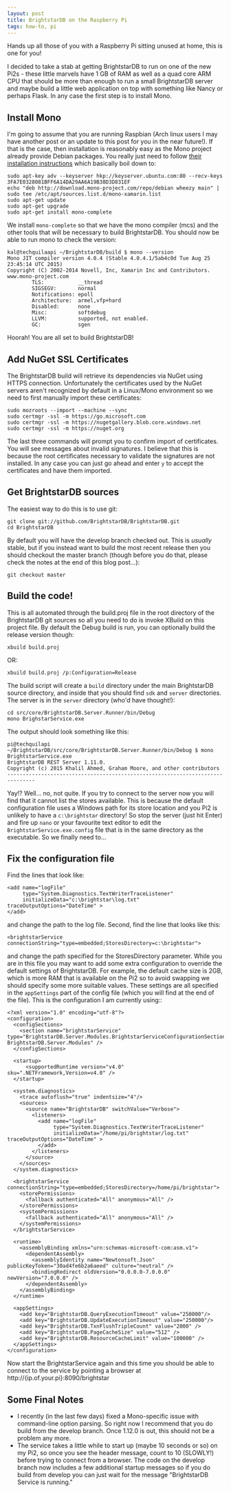```yaml
---
layout: post
title: BrightstarDB on the Raspberry Pi
tags: how-to, pi
---
```


Hands up all those of you with a Raspberry Pi sitting unused at home, this is one for you!

I decided to take a stab at getting BrightstarDB to run on one of the new Pi2s - these little
marvels have 1 GB of RAM as well as a quad core ARM CPU that should be more than enough to 
run a small BrightstarDB server and maybe build a little web application on top with something
like Nancy or perhaps Flask. In any case the first step is to install Mono. 

## Install Mono

I'm going to assume that you are running Raspbian (Arch linux users I may have another post or an
update to this post for you in the near future!). If that is the case, then installation is reasonably
easy as the Mono project already provide Debian packages. You really just need to follow 
[their installation instructions](http://www.mono-project.com/docs/getting-started/install/linux/#debian-ubuntu-and-derivatives)
which basically boil down to:

    sudo apt-key adv --keyserver hkp://keyserver.ubuntu.com:80 --recv-keys 3FA7E0328081BFF6A14DA29AA6A19B38D3D831EF
    echo "deb http://download.mono-project.com/repo/debian wheezy main" | sudo tee /etc/apt/sources.list.d/mono-xamarin.list
    sudo apt-get update
    sudo apt-get upgrade
    sudo apt-get install mono-complete
    
We install ``mono-complete`` so that we have the mono compiler (mcs) and the
other tools that will be necessary to build BrightstarDB. You should now
be able to run mono to check the version:

    kal@techquilaapi ~/BrightstarDB/build $ mono --version
    Mono JIT compiler version 4.0.4 (Stable 4.0.4.1/5ab4c0d Tue Aug 25 23:45:14 UTC 2015)
    Copyright (C) 2002-2014 Novell, Inc, Xamarin Inc and Contributors. www.mono-project.com
            TLS:           __thread
            SIGSEGV:       normal
            Notifications: epoll
            Architecture:  armel,vfp+hard
            Disabled:      none
            Misc:          softdebug
            LLVM:          supported, not enabled.
            GC:            sgen

Hoorah! You are all set to build BrightstarDB!

## Add NuGet SSL Certificates

The BrightstarDB build will retrieve its dependencies via NuGet using HTTPS connection. 
Unfortunately the certificates used by the NuGet servers aren't recognized by default
in a Linux/Mono environment so we need to first manually import these certificates:

    sudo mozroots --import --machine --sync
    sudo certmgr -ssl -m https://go.microsoft.com
    sudo certmgr -ssl -m https://nugetgallery.blob.core.windows.net
    sudo certmgr -ssl -m https://nuget.org
    
The last three commands will prompt you to confirm import of certificates. You will see
messages about invalid signatures. I believe that this is because the root certificates necessary to validate
the signatures are not installed. In any case you can just go ahead and enter ``y`` to accept
the certificates and have them imported.

## Get BrightstarDB sources

The easiest way to do this is to use git:

    git clone git://github.com/BrightstarDB/BrightstarDB.git
    cd BrightstarDB
    
By default you will have the develop branch checked out. This is *usually* stable, but
if you instead want to build the most recent release then you should checkout the master
branch (though before you do that, please check the notes at the end of this blog post...):

    git checkout master
    
## Build the code!

This is all automated through the build.proj file in the root directory of the BrightstarDB
git sources so all you need to do is invoke XBuild on this project file. By default the 
Debug build is run, you can optionally build the release version though:

    xbuild build.proj
    
OR:

    xbuild build.proj /p:Configuration=Release
    
The build script will create a ``build`` directory under the main BrightstarDB source directory,
and inside that you should find ``sdk`` and ``server`` directories. 
The server is in the ``server`` directory (who'd have thought!):

    cd src/core/BrightstarDB.Server.Runner/bin/Debug
    mono BrighstarService.exe
    
The output should look something like this:

    pi@techquilapi ~/BrightstarDB/src/core/BrightstarDB.Server.Runner/bin/Debug $ mono BrightstarService.exe
    BrightstarDB REST Server 1.11.0.
    Copyright (c) 2015 Khalil Ahmed, Graham Moore, and other contributors
    -------------------------------------------------------------------------------
    
Yay!? Well... no, not quite. If you try to connect to the server now you will find that it cannot list the stores
available. This is because the default configuration file uses a Windows path for its store location and
you Pi2 is unlikely to have a ``c:\brightstar`` directory! So stop the server (just hit Enter) and fire up ``nano``
or your favourite text editor to edit the ``BrightstarService.exe.config`` file that is in the same directory
as the executable. So we finally need to...

## Fix the configuration file

Find the lines that look like:

    <add name="logFile"
         type="System.Diagnostics.TextWriterTraceListener"
         initializeData="c:\brightstar\log.txt" traceOutputOptions="DateTime" >
    </add>
    
and change the path to the log file. Second, find the line that looks like this:

    <brightstarService connectionString="type=embedded;StoresDirectory=c:\brightstar">

and change the path specified for the StoresDirectory parameter. While you are in this file you may want to add some extra configuration
to override the default settings of BrightstarDB. For example, the default cache size is 2GB, which
is more RAM that is available on the Pi2 so to avoid swapping we should specify some more suitable values.
These settings are all specified in the ``appSettings`` part of the config file (which you will find at the
end of the file). This is the configuration I am currently using::

    <?xml version="1.0" encoding="utf-8"?>
    <configuration>
      <configSections>
        <section name="brightstarService" type="BrightstarDB.Server.Modules.BrightstarServiceConfigurationSectionHandler, BrightstarDB.Server.Modules" />
      </configSections>

      <startup>
          <supportedRuntime version="v4.0" sku=".NETFramework,Version=v4.0" />
      </startup>

      <system.diagnostics>
        <trace autoflush="true" indentsize="4"/>
        <sources>
          <source name="BrightstarDB" switchValue="Verbose">
            <listeners>
              <add name="logFile"
                   type="System.Diagnostics.TextWriterTraceListener"
                   initializeData="/home/pi/brightstar/log.txt" traceOutputOptions="DateTime" >
              </add>
            </listeners>
          </source>
        </sources>
      </system.diagnostics>

      <brightstarService connectionString="type=embedded;StoresDirectory=/home/pi/brightstar">
        <storePermissions>
          <fallback authenticated="All" anonymous="All" />
        </storePermissions>
        <systemPermissions>
          <fallback authenticated="All" anonymous="All" />
        </systemPermissions>
      </brightstarService>

      <runtime>
        <assemblyBinding xmlns="urn:schemas-microsoft-com:asm.v1">
          <dependentAssembly>
            <assemblyIdentity name="Newtonsoft.Json" publicKeyToken="30ad4fe6b2a6aeed" culture="neutral" />
            <bindingRedirect oldVersion="0.0.0.0-7.0.0.0" newVersion="7.0.0.0" />
          </dependentAssembly>
        </assemblyBinding>
      </runtime>

      <appSettings>
        <add key="BrightstarDB.QueryExecutionTimeout" value="250000"/>
        <add key="BrightstarDB.UpdateExecutionTimeout" value="250000"/>
        <add key="BrightstarDB.TxnFlushTripleCount" value="2000" />
        <add key="BrightstarDB.PageCacheSize" value="512" />
        <add key="BrightstarDB.ResourceCacheLimit" value="100000" />
      </appSettings>
    </configuration>

Now start the BrightstarService again and this time you should be able to connect to the service by pointing
a browser at http://{ip.of.your.pi}:8090/brightstar

## Some Final Notes

* I recently (in the last few days) fixed a Mono-specific issue with command-line option parsing. So right now I recommend that you do build from the develop branch. Once 1.12.0 is out, this should not be a problem any more.
* The service takes a little while to start up (maybe 10 seconds or so) on my Pi2, so once you see the header message, count to 10 (SLOWLY!) before trying to connect from a browser. 
  The code on the develop branch now includes a few additional startup messages so if you do build from develop you can just wait for the message "BrightstarDB Service is running."
